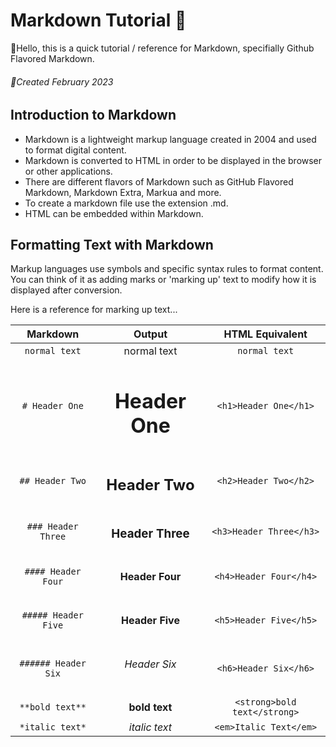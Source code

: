 # Markdown Tutorial :book:
:wave:Hello, this is a quick tutorial / reference for Markdown, specifially Github Flavored Markdown.
###### :calendar:Created February 2023
## Introduction to Markdown

- Markdown is a lightweight markup language created in 2004 and used to format digital content. 
- Markdown is converted to HTML in order to be displayed in the browser or other applications. 
- There are different flavors of Markdown such as GitHub Flavored Markdown, Markdown Extra, Markua and more.
- To create a markdown file use the extension .md.
- HTML can be embedded within Markdown.

## Formatting Text with Markdown

Markup languages use symbols and specific syntax rules to format content. You can think of it as adding marks or 'marking up' 
text to modify how it is displayed after conversion.

Here is a reference for marking up text...

| Markdown | Output | HTML Equivalent |
|:--------:|:------:|:---------------:|
| `normal text` | normal text | `normal text` |
|`# Header One`| <h1>Header One</h1> | `<h1>Header One</h1>`|
|`## Header Two`| <h2>Header Two</h2> | `<h2>Header Two</h2>`|
|`### Header Three` | <h3> Header Three </h3> | `<h3>Header Three</h3>`|
|`#### Header Four`| <h4> Header Four </h4> | `<h4>Header Four</h4>` |
|`##### Header Five`| <h4> Header Five </h5> | `<h5>Header Five</h5>`|
|`###### Header Six`| <h6> Header Six</h6> | `<h6>Header Six</h6>`|
|`**bold text**`| **bold text** | `<strong>bold text</strong>`|
|`*italic text*`| *italic text* | `<em>Italic Text</em>`

